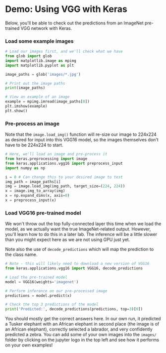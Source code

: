 # Demo: Using VGG with Keras

Below, you'll be able to check out the predictions from an ImageNet pre-trained VGG network with Keras.

### Load some example images

```python
# Load our images first, and we'll check what we have
from glob import glob
import matplotlib.image as mpimg
import matplotlib.pyplot as plt

image_paths = glob('images/*.jpg')

# Print out the image paths
print(image_paths)

# View an example of an image
example = mpimg.imread(image_paths[0])
plt.imshow(example)
plt.show()
```

### Pre-process an image

Note that the `image.load_img()` function will re-size our image to 224x224 as desired for input into this VGG16 model, so the images themselves don't have to be 224x224 to start.

```python
# Here, we'll load an image and pre-process it
from keras.preprocessing import image
from keras.applications.vgg16 import preprocess_input
import numpy as np

i = 0 # Can change this to your desired image to test
img_path = image_paths[i]
img = image.load_img(img_path, target_size=(224, 224))
x = image.img_to_array(img)
x = np.expand_dims(x, axis=0)
x = preprocess_input(x)
```

### Load VGG16 pre-trained model

We won't throw out the top fully-connected layer this time when we load the model, as we actually want the true ImageNet-related output. However, you'll learn how to do this in a later lab. The inference will be a little slower than you might expect here as we are not using GPU just yet.

Note also the use of `decode_predictions` which will map the prediction to the class name.

```python
# Note - this will likely need to download a new version of VGG16
from keras.applications.vgg16 import VGG16, decode_predictions

# Load the pre-trained model
model = VGG16(weights='imagenet')

# Perform inference on our pre-processed image
predictions = model.predict(x)

# Check the top 3 predictions of the model
print('Predicted:', decode_predictions(predictions, top=3)[0])
```

You should mostly get the correct answers here. In our own run, it predicted a Tusker elephant with an African elephant in second place (the image is of an African elephant), correctly selected a labrador, and very confidently predicted a zebra. You can add some of your own images into the `images/` folder by clicking on the jupyter logo in the top left and see how it performs on your own examples!

